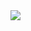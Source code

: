 <img align="right" src="https://visitor-badge.laobi.icu/badge?page_id=vinicius-el-khalili.vinicius-el-khalili" />